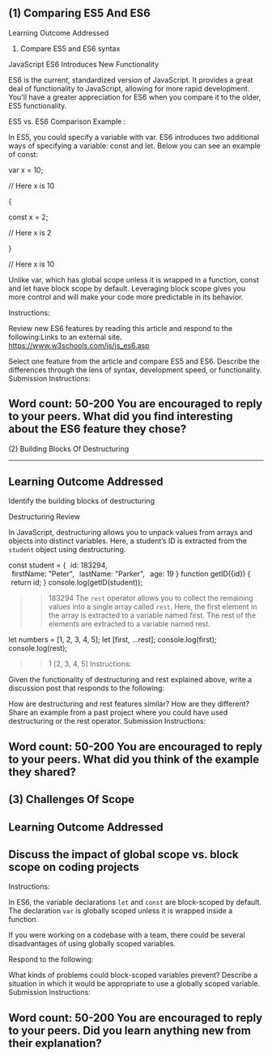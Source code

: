 (1) Comparing ES5 And ES6
------------------------------
Learning Outcome Addressed
 1. Compare ES5 and ES6 syntax

JavaScript ES6 Introduces New Functionality

ES6 is the current, standardized version of JavaScript. It provides a great deal of functionality to JavaScript, allowing for more rapid development. You'll have a greater appreciation for ES6 when you compare it to the older, ES5 functionality. 

ES5 vs. ES6 Comparison Example :

In ES5, you could specify a variable with var. ES6 introduces two additional ways of specifying a variable: const and let. Below you can see an example of const: 

var x = 10;

// Here x is 10

{

  const x = 2;

  // Here x is 2

}

// Here x is 10
 

Unlike var, which has global scope unless it is wrapped in a function, const and let have block scope by default. Leveraging block scope gives you more control and will make your code more predictable in its behavior.

Instructions:

Review new ES6 features by reading this article and respond to the following:Links to an external site.
https://www.w3schools.com/js/js_es6.asp


Select one feature from the article and compare ES5 and ES6.
Describe the differences through the lens of syntax, development speed, or functionality.
Submission Instructions:

 

Word count: 50-200
You are encouraged to reply to your peers. What did you find interesting about the ES6 feature they chose?
-------------------------
(2) Building Blocks Of Destructuring

----------------------------------------
Learning Outcome Addressed
-----------------------

Identify the building blocks of destructuring

Destructuring Review

In JavaScript, destructuring allows you to unpack values from arrays and objects into distinct variables. Here, a student’s ID is extracted from the `student` object using destructuring.

const student = { 
  id: 183294,  
  firstName: "Peter", 
  lastName: "Parker", 
  age: 19 
} 
function getID({id}) { 
  return id; 
} 
console.log(getID(student)); 

>>183294 
The `rest` operator allows you to collect the remaining values into a single array called `rest`. Here, the first element in the array is extracted to a variable named first. The rest of the elements are extracted to a variable named rest.

let numbers = [1, 2, 3, 4, 5]; 
let [first, ...rest]; 
console.log(first); 
console.log(rest); 
>>1 
>>[2, 3, 4, 5] 
Instructions:

Given the functionality of destructuring and rest explained above, write a discussion post that responds to the following:

How are destructuring and rest features similar? How are they different?
Share an example from a past project where you could have used destructuring or the rest operator.
Submission Instructions:

 

Word count: 50-200
You are encouraged to reply to your peers. What did you think of the example they shared?
--------------------------
(3) Challenges Of Scope
------------------------------

Learning Outcome Addressed
--------------------------
Discuss the impact of global scope vs. block scope on coding projects
------------------------
Instructions:

In ES6, the variable declarations `let` and `const` are block-scoped by default. The declaration `var` is globally scoped unless it is wrapped inside a function. 

If you were working on a codebase with a team, there could be several disadvantages of using globally scoped variables. 

Respond to the following:

What kinds of problems could block-scoped variables prevent?
Describe a situation in which it would be appropriate to use a globally scoped variable.  
Submission Instructions:

 

Word count: 50-200
You are encouraged to reply to your peers. Did you learn anything new from their explanation?
------------------------------






